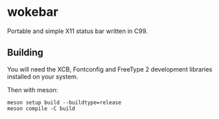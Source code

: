 # wokebar

Portable and simple X11 status bar written in C99.

## Building

You will need the XCB, Fontconfig and FreeType 2 development libraries installed on your system.

Then with meson:
```
meson setup build --buildtype=release
meson compile -C build
```
